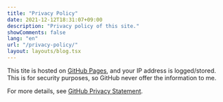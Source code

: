 ```yaml
---
title: "Privacy Policy"
date: 2021-12-12T18:31:07+09:00
description: "Privacy policy of this site."
showComments: false
lang: "en"
url: "/privacy-policy/"
layout: layouts/blog.tsx
---
```


This tite is hosted on [GitHub Pages](https://pages.github.com), and your IP address is logged/stored.
This is for security purposes, so GitHub never offer the information to me.

For more details, see [GitHub Privacy Statement](https://docs.github.com/en/site-policy/privacy-policies/github-privacy-statement).
